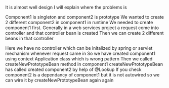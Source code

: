 It is almost well design I will explain where the problems is

Component1 is singleton and component2 is prototype
We wanted to create 2 different component2 in component1 in runtime
We needed to create component1 first. 
Generally in a web services project a request come into controller and that controller bean is created
Then we can create 2 different beans in that controller

Here we have no controller which can be initalized by spring or servlet mechanism whenever request came in
So we have created component1 using context Application class which is wrong pattern
Then we called createNewPrototypeBean method in component1
createNewPrototypeBean has called created component2 by help of @Lookup
If you check component2 is a dependancy of component1 but it is not autowired so we can wire it by  createNewPrototypeBean again again
